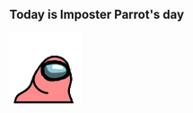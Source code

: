 <h2>Today is Imposter Parrot's day</h2><img src="https://raw.githubusercontent.com/jmhobbs/cultofthepartyparrot.com/master/parrots/hd/imposterparrot.gif" />